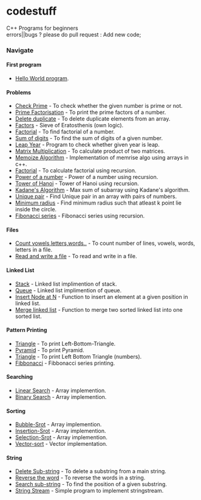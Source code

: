# codestuff
C++ Programs for beginners <br>
errors||bugs ? please do pull request : Add new code; 
### Navigate 
#### First program
* [Hello World program](helloworld.cpp).
#### Problems
* [Check Prime](problems/chkprime.cpp) - To check whether the given number is prime or not.
* [Prime Factorisation](problems/factor.cpp) - To print the prime factors of a number.
* [Delete duplicate](problems/delduplicate.cpp) - To delete duplicate elements from an array.
* [Factors](problems/factor.cpp) - Sieve of Eratosthenis (own logic).
* [Factorial](problems/factorial.cpp) - To find factorial of a number.
* [Sum of digits](problems/sumofdigits.cpp) - To find the sum of digits of a given number.
* [Leap Year](problems/leap.cpp) - Program to check whether given year is leap.
* [Matrix Multiplication](problems/matmul.cpp) - To calculate product of two matrices.
* [Memoize Algorithm](problems/memozisation.cpp) - Implementation of memrise algo using arrays in c++.
* [Factorial](problems/recur.cpp) - To calculate factorial using recursion.
* [Power of a number](problems/power_rec.cpp) - Power of a number using recursion.
* [Tower of Hanoi](problems/hanoi.cpp) - Tower of Hanoi using recursion.
* [Kadane's Algorithm](problems/kadane.cpp) - Max sum of subarray using Kadane's algorithm.
* [Unique pair](problems/pair.cpp) - Find Unique pair in an array with pairs of numbers.
* [Minimum radius](problems/min_radius.cpp) - Find minimum radius such that atleast k point lie inside the circle.
* [Fibonacci series](problems/fibo.cpp) - Fibonacci series using recursion.
#### Files
* [Count vowels,letters,words..](file/count.cpp) - To count number of lines, vowels, words, letters in a file.
* [Read and write a file](file/rdwr.cpp) - To read and write in a file.
#### Linked List
* [Stack](linked_list/stack.cpp) - Linked list implimention of stack.
* [Queue](linked_list/queue.cpp) - Linked list implimention of queue.
* [Insert Node at N](linked_list/insert_at_N.cpp) - Function to insert an element at a given position in linked list.
* [Merge linked list](linked_list/merge.cpp) - Function to merge two sorted linked list into one sorted list.
#### Pattern Printing
* [Triangle](patterns/design1.cpp) - To print Left-Bottom-Triangle.
* [Pyramid](patterns/design2.cpp) - To print Pyramid.
* [Triangle](patterns/design3.cpp) - To print Left Bottom Triangle (numbers).
* [Fibbonacci](patterns/fibbonacci.cpp) - Fibbonacci series printing.
#### Searching
* [Linear Search](searching/linearsearch.cpp) - Array implemention.
* [Binary Search](searching/binarysearch.cpp) - Array implemention.
#### Sorting
* [Bubble-Srot](sorting/bubblesort.cpp) - Array implemention.
* [Insertion-Srot](sorting/insertionsort.cpp) - Array implemention.
* [Selection-Srot](sorting/selectionsort.cpp) - Array implemention.
* [Vector-sort](sorting/vectsort.cpp) - Vector implementation.
#### String
* [Delete Sub-string](string/delsubstrin.cpp) - To delete a substring from a main string.
* [Reverse the word](string/reverseword.cpp) - To reverse the words in a string.
* [Search sub-string](string/srchsubstrg.cpp) - To find the position of a given substring.
* [String Stream](string/stringstream.cpp) - Simple program to implement stringstream.
